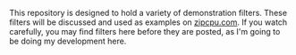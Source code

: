 This repository is designed to hold a variety of demonstration filters.
These filters will be discussed and used as examples on
[zipcpu.com](http://zipcpu.com).  If you watch carefully, you may find filters
here before they are posted, as I'm going to be doing my development here.
